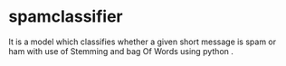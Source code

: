 # spamclassifier
It is a model which classifies whether a given short message  is spam or ham with use of Stemming and bag Of Words using python .
